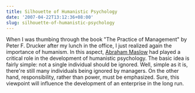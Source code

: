 ```yaml
---
title: Silhouette of Humanistic Psychology
date: '2007-04-22T13:12:36+08:00'
slug: silhouette-of-humanistic-psychology
---
```


When I was thumbing through the book "The Practice of Management" by Peter F. Drucker after my lunch in the office, I just realized again the importance of humanism. In this aspect, [Abraham Maslow](http://webspace.ship.edu/cgboer/maslow.html) had played a critical role in the development of humanistic psychology. The basic idea is fairly simple: not a single individual should be ignored. Well, simple as it is, there're still many individuals being ignored by managers. On the other hand, responsibility, rather than power, must be emphasized. Sure, this viewpoint will influence the development of an enterprise in the long run.  

